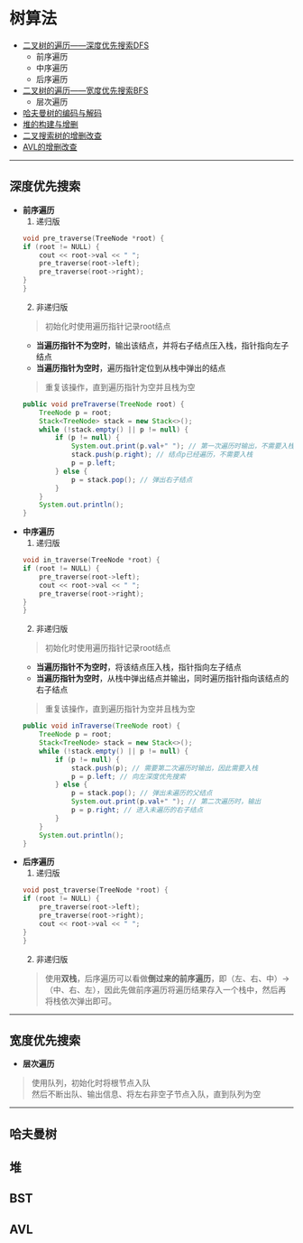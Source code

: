 # 树算法

- [二叉树的遍历——深度优先搜索DFS](#深度优先搜索)
  * 前序遍历
  * 中序遍历
  * 后序遍历
- [二叉树的遍历——宽度优先搜索BFS](#宽度优先搜索)
    * 层次遍历
- [哈夫曼树的编码与解码](#哈夫曼树)
- [堆的构建与增删](#堆)
- [二叉搜索树的增删改查](#BST)
- [AVL的增删改查](#AVL)

***

## 深度优先搜索
* **前序遍历**
    1. 递归版
    ```cpp
    void pre_traverse(TreeNode *root) {
    if (root != NULL) {
        cout << root->val << " ";
        pre_traverse(root->left);
        pre_traverse(root->right);
    }
    }
    ```
    2. 非递归版
    > 初始化时使用遍历指针记录root结点  
    * **当遍历指针不为空时**，输出该结点，并将右子结点压入栈，指针指向左子结点  
    * **当遍历指针为空时**，遍历指针定位到从栈中弹出的结点
    > 重复该操作，直到遍历指针为空并且栈为空
    ```java
    public void preTraverse(TreeNode root) {
        TreeNode p = root;
        Stack<TreeNode> stack = new Stack<>();
        while (!stack.empty() || p != null) {
            if (p != null) {
                System.out.print(p.val+" "); // 第一次遍历时输出，不需要入栈
                stack.push(p.right); // 结点p已经遍历，不需要入栈
                p = p.left;
            } else {
                p = stack.pop(); // 弹出右子结点
            }
        }
        System.out.println();
    }
    ```
* **中序遍历**
    1. 递归版
    ```cpp
    void in_traverse(TreeNode *root) {
    if (root != NULL) {
        pre_traverse(root->left);
        cout << root->val << " ";
        pre_traverse(root->right);
    }
    }
    ```
    2. 非递归版  
    > 初始化时使用遍历指针记录root结点  
    * **当遍历指针不为空时**，将该结点压入栈，指针指向左子结点  
    * **当遍历指针为空时**，从栈中弹出结点并输出，同时遍历指针指向该结点的右子结点
    > 重复该操作，直到遍历指针为空并且栈为空
    ```java
    public void inTraverse(TreeNode root) {
        TreeNode p = root;
        Stack<TreeNode> stack = new Stack<>();
        while (!stack.empty() || p != null) {
            if (p != null) {
                stack.push(p); // 需要第二次遍历时输出，因此需要入栈
                p = p.left; // 向左深度优先搜索
            } else {
                p = stack.pop(); // 弹出未遍历的父结点
                System.out.print(p.val+" "); // 第二次遍历时，输出
                p = p.right; // 进入未遍历的右子结点
            }
        }
        System.out.println();
    }
    ```
* **后序遍历**
    1. 递归版
    ```cpp
    void post_traverse(TreeNode *root) {
    if (root != NULL) {
        pre_traverse(root->left);
        pre_traverse(root->right);
        cout << root->val << " ";
    }
    }
    ```
    2. 非递归版  
    > 使用**双栈**，后序遍历可以看做**倒过来的前序遍历**，即（左、右、中）->（中、右、左），因此先做前序遍历将遍历结果存入一个栈中，然后再将栈依次弹出即可。
***
## 宽度优先搜索
* **层次遍历**
> 使用队列，初始化时将根节点入队  
然后不断出队、输出信息、将左右非空子节点入队，直到队列为空

***

## 哈夫曼树


## 堆

## BST

## AVL